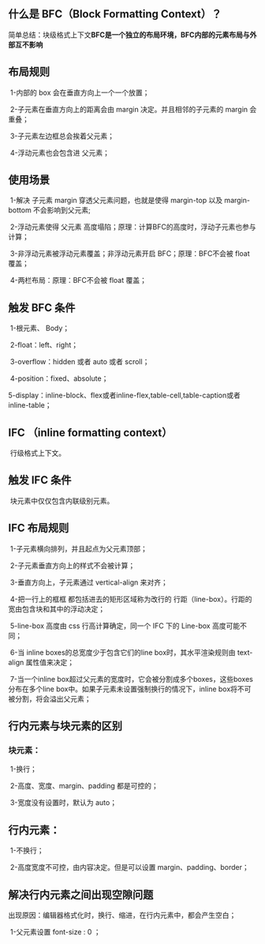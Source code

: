 ## 什么是 BFC（**Block Formatting Context**）？

​	简单总结：块级格式上下文**BFC是一个独立的布局环境，BFC内部的元素布局与外部互不影响**

## 布局规则

​	1-内部的 box 会在垂直方向上一个一个放置；

​	2-子元素在垂直方向上的距离会由 margin 决定。并且相邻的子元素的 margin 会重叠；

​	3-子元素左边框总会挨着父元素；

​	4-浮动元素也会包含进 父元素；

## 使用场景

​	1-解决 子元素 margin 穿透父元素问题，也就是使得 margin-top 以及 margin-bottom 不会影响到父元素;

​	2-浮动元素使得 父元素 高度塌陷；原理：计算BFC的高度时，浮动子元素也参与计算；

​	3-非浮动元素被浮动元素覆盖；非浮动元素开启 BFC；原理：BFC不会被 float 覆盖；

​	4-两栏布局：原理：BFC不会被 float 覆盖；

## 触发 BFC 条件

​	1-根元素、 Body；

​	2-float：left、right；

​	3-overflow：hidden 或者 auto 或者 scroll；

​	4-position：fixed、absolute；

​	5-display：inline-block、flex或者inline-flex,table-cell,table-caption或者inline-table；

## IFC （inline formatting context）

​	行级格式上下文。

## 触发 IFC 条件

​	块元素中仅仅包含内联级别元素。

## IFC 布局规则

​	1-子元素横向排列，并且起点为父元素顶部；

​	2-子元素垂直方向上的样式不会被计算；

​	3-垂直方向上，子元素通过 vertical-align 来对齐；

​	4-把一行上的框框 都包括进去的矩形区域称为改行的 行距（line-box）。行距的宽由包含块和其中的浮动决定；

​	5-line-box 高度由 css 行高计算确定，同一个 IFC 下的 Line-box 高度可能不同；

​	6-当 inline boxes的总宽度少于包含它们的line box时，其水平渲染规则由 text-align 属性值来决定；

​	7-当一个inline box超过父元素的宽度时，它会被分割成多个boxes，这些boxes分布在多个line box中。如果子元素未设置强制换行的情况下，inline box将不可被分割，将会溢出父元素；

## 	行内元素与块元素的区别

### 	块元素：

​	1-换行；

​	2-高度、宽度、margin、padding 都是可控的；

​	3-宽度没有设置时，默认为 auto；

## 	行内元素：

​	1-不换行；

​	2-高度宽度不可控，由内容决定。但是可以设置 margin、padding、border；

## 解决行内元素之间出现空隙问题

​	出现原因：编辑器格式化时，换行、缩进，在行内元素中，都会产生空白；

​	1-父元素设置 font-size : 0 ；